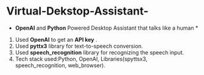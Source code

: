 # Virtual-Dekstop-Assistant-
* **OpenAI** and **Python** Powered Desktop Assistant that talks like a human *
1. Used **OpenAI** to get an **API key** .
2. Used **pyttx3** library for text-to-speech conversion.
3. Used **speech_recognition** library for recognizing the speech input.
4. Tech stack used:Python, OpenAI, Libraries(spyttsx3, speech_recognition, web_browser).
